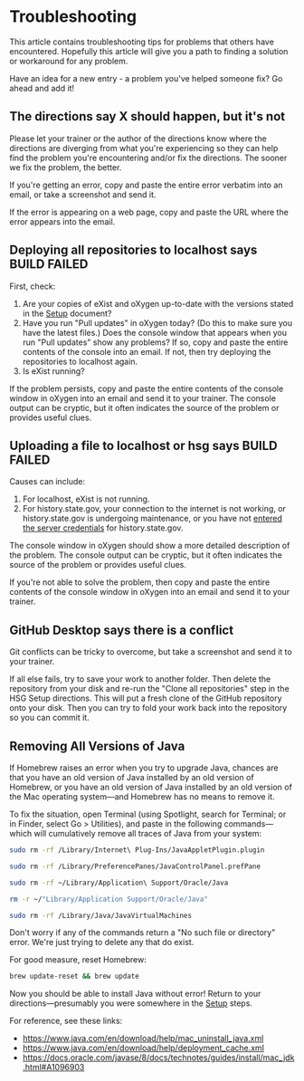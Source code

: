 # Troubleshooting

This article contains troubleshooting tips for problems that others have encountered. Hopefully this article will give you a path to finding a solution or workaround for any problem.

Have an idea for a new entry - a problem you've helped someone fix? Go ahead and add it!

## The directions say X should happen, but it's not

Please let your trainer or the author of the directions know where the directions are diverging from what you're experiencing so they can help find the problem you're encountering and/or fix the directions. The sooner we fix the problem, the better.

If you're getting an error, copy and paste the entire error verbatim into an email, or take a screenshot and send it. 

If the error is appearing on a web page, copy and paste the URL where the error appears into the email.

## Deploying all repositories to localhost says BUILD FAILED

First, check:

1. Are your copies of eXist and oXygen up-to-date with the versions stated in the [Setup](setup) document?
1. Have you run "Pull updates" in oXygen today? (Do this to make sure you have the latest files.) Does the console window that appears when you run "Pull updates" show any problems? If so, copy and paste the entire contents of the console into an email. If not, then try deploying the repositories to localhost again.
1. Is eXist running?

If the problem persists, copy and paste the entire contents of the console window in oXygen into an email and send it to your trainer. The console output can be cryptic, but it often indicates the source of the problem or provides useful clues.

## Uploading a file to localhost or hsg says BUILD FAILED

Causes can include:

1. For localhost, eXist is not running.
2. For history.state.gov, your connection to the internet is not working, or history.state.gov is undergoing maintenance, or you have not [entered the server credentials](https://github.com/HistoryAtState/hsg-project/wiki/setup#publish-your-work-to-hsg) for history.state.gov. 

The console window in oXygen should show a more detailed description of the problem. The console output can be cryptic, but it often indicates the source of the problem or provides useful clues. 

If you're not able to solve the problem, then copy and paste the entire contents of the console window in oXygen into an email and send it to your trainer.

## GitHub Desktop says there is a conflict

Git conflicts can be tricky to overcome, but take a screenshot and send it to your trainer. 

If all else fails, try to save your work to another folder. Then delete the repository from your disk and re-run the "Clone all repositories" step in the HSG Setup directions. This will put a fresh clone of the GitHub repository onto your disk. Then you can try to fold your work back into the repository so you can commit it.

## Removing All Versions of Java

If Homebrew raises an error when you try to upgrade Java, chances are that you have an old version of Java installed by an old version of Homebrew, or you have an old version of Java installed by an old version of the Mac operating system—and Homebrew has no means to remove it. 

To fix the situation, open Terminal (using Spotlight, search for Terminal; or in Finder, select Go > Utilities), and paste in the following commands—which will cumulatively remove all traces of Java from your system:

```bash
sudo rm -rf /Library/Internet\ Plug-Ins/JavaAppletPlugin.plugin 

sudo rm -rf /Library/PreferencePanes/JavaControlPanel.prefPane 

sudo rm -rf ~/Library/Application\ Support/Oracle/Java

rm -r ~/"Library/Application Support/Oracle/Java"

sudo rm -rf /Library/Java/JavaVirtualMachines
```

Don't worry if any of the commands return a "No such file or directory" error. We're just trying to delete any that do exist.

For good measure, reset Homebrew:

```bash
brew update-reset && brew update
```

Now you should be able to install Java without error! Return to your directions—presumably you were somewhere in the [Setup](Setup) steps.

For reference, see these links:

- https://www.java.com/en/download/help/mac_uninstall_java.xml
- https://www.java.com/en/download/help/deployment_cache.xml
- https://docs.oracle.com/javase/8/docs/technotes/guides/install/mac_jdk.html#A1096903
